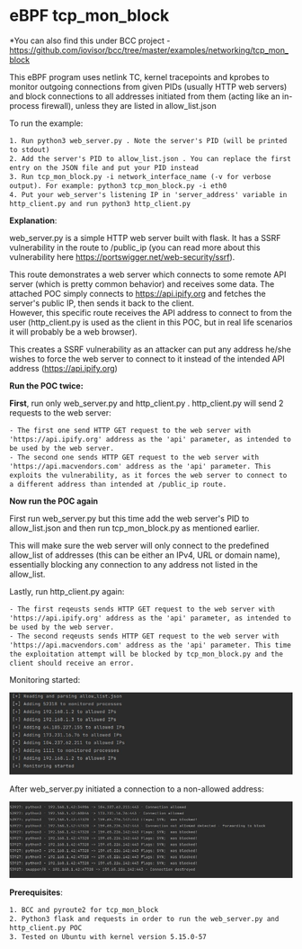 # eBPF tcp_mon_block

*You can also find this under BCC project - https://github.com/iovisor/bcc/tree/master/examples/networking/tcp_mon_block

This eBPF program uses netlink TC, kernel tracepoints and kprobes to monitor outgoing connections from given PIDs (usually HTTP web servers) and block connections to all addresses initiated from them (acting like an in-process firewall), unless they are listed in allow_list.json 

To run the example:

    1. Run python3 web_server.py . Note the server's PID (will be printed to stdout)
    2. Add the server's PID to allow_list.json . You can replace the first entry on the JSON file and put your PID instead
    3. Run tcp_mon_block.py -i network_interface_name (-v for verbose output). For example: python3 tcp_mon_block.py -i eth0
    4. Put your web_server's listening IP in 'server_address' variable in http_client.py and run python3 http_client.py 

**Explanation**:

web_server.py is a simple HTTP web server built with flask. It has a SSRF vulnerability in the route to /public_ip  (you can read more about this vulnerability here https://portswigger.net/web-security/ssrf).

This route demonstrates a web server which connects to some remote API server (which is pretty common behavior) and receives some data. The attached POC simply connects to https://api.ipify.org and fetches the server's public IP, then sends it back to the client.  
However, this specific route receives the API address to connect to from the user (http_client.py is used as the client in this POC, but in real life scenarios it will probably be a web browser). 

This creates a SSRF vulnerability as an attacker can put any address he/she wishes to force the web server to connect to it instead of the intended API address (https://api.ipify.org)

**Run the POC twice:** 

**First**, run only web_server.py and http_client.py . http_client.py will send 2 requests to the web server:

    - The first one send HTTP GET request to the web server with 'https://api.ipify.org' address as the 'api' parameter, as intended to be used by the web server.
    - The second one sends HTTP GET request to the web server with 'https://api.macvendors.com' address as the 'api' parameter. This exploits the vulnerability, as it forces the web server to connect to a different address than intended at /public_ip route.


**Now run the POC again**

First run web_server.py but this time add the web server's PID to allow_list.json and then run tcp_mon_block.py as mentioned earlier. 

This will make sure the web server will only connect to the predefined allow_list of addresses (this can be either an IPv4, URL or domain name), essentially blocking any connection to any address not listed in the allow_list.

Lastly, run http_client.py again:

    - The first reqeusts sends HTTP GET request to the web server with 'https://api.ipify.org' address as the 'api' parameter, as intended to be used by the web server.
    - The second reqeusts sends HTTP GET request to the web server with 'https://api.macvendors.com' address as the 'api' parameter. This time the exploitation attempt will be blocked by tcp_mon_block.py and the client should receive an error.


Monitoring started:

![alt text](https://github.com/agentzex/ebpf_tcp_mon_block/blob/main/screenshots/1.JPG)


After web_server.py initiated a connection to a non-allowed address:

![alt text](https://github.com/agentzex/ebpf_tcp_mon_block/blob/main/screenshots/2.JPG)



**Prerequisites**: 

    1. BCC and pyroute2 for tcp_mon_block
    2. Python3 flask and requests in order to run the web_server.py and http_client.py POC
    3. Tested on Ubuntu with kernel version 5.15.0-57

